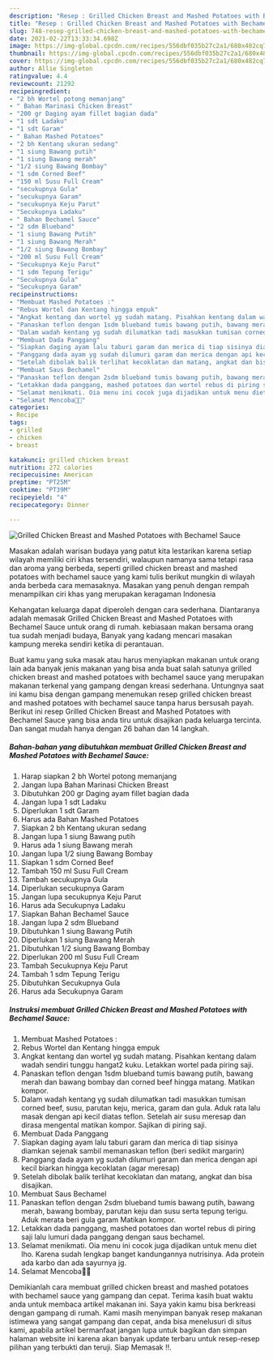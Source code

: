 ```yaml
---
description: "Resep : Grilled Chicken Breast and Mashed Potatoes with Bechamel Sauce teraktual"
title: "Resep : Grilled Chicken Breast and Mashed Potatoes with Bechamel Sauce teraktual"
slug: 748-resep-grilled-chicken-breast-and-mashed-potatoes-with-bechamel-sauce-teraktual
date: 2021-02-22T13:33:34.698Z
image: https://img-global.cpcdn.com/recipes/556dbf035b27c2a1/680x482cq70/grilled-chicken-breast-and-mashed-potatoes-with-bechamel-sauce-foto-resep-utama.jpg
thumbnail: https://img-global.cpcdn.com/recipes/556dbf035b27c2a1/680x482cq70/grilled-chicken-breast-and-mashed-potatoes-with-bechamel-sauce-foto-resep-utama.jpg
cover: https://img-global.cpcdn.com/recipes/556dbf035b27c2a1/680x482cq70/grilled-chicken-breast-and-mashed-potatoes-with-bechamel-sauce-foto-resep-utama.jpg
author: Allie Singleton
ratingvalue: 4.4
reviewcount: 21292
recipeingredient:
- "2 bh Wortel potong memanjang"
- " Bahan Marinasi Chicken Breast"
- "200 gr Daging ayam fillet bagian dada"
- "1 sdt Ladaku"
- "1 sdt Garam"
- " Bahan Mashed Potatoes"
- "2 bh Kentang ukuran sedang"
- "1 siung Bawang putih"
- "1 siung Bawang merah"
- "1/2 siung Bawang Bombay"
- "1 sdm Corned Beef"
- "150 ml Susu Full Cream"
- "secukupnya Gula"
- "secukupnya Garam"
- "secukupnya Keju Parut"
- "Secukupnya Ladaku"
- " Bahan Bechamel Sauce"
- "2 sdm Blueband"
- "1 siung Bawang Putih"
- "1 siung Bawang Merah"
- "1/2 siung Bawang Bombay"
- "200 ml Susu Full Cream"
- "Secukupnya Keju Parut"
- "1 sdm Tepung Terigu"
- "Secukupnya Gula"
- "Secukupnya Garam"
recipeinstructions:
- "Membuat Mashed Potatoes :"
- "Rebus Wortel dan Kentang hingga empuk"
- "Angkat kentang dan wortel yg sudah matang. Pisahkan kentang dalam wadah sendiri tunggu hangat2 kuku. Letakkan wortel pada piring saji."
- "Panaskan teflon dengan 1sdm blueband tumis bawang putih, bawang merah dan bawang bombay dan corned beef hingga matang. Matikan kompor."
- "Dalam wadah kentang yg sudah dilumatkan tadi masukkan tumisan corned beef, susu, parutan keju, merica, garam dan gula. Aduk rata lalu masak dengan api kecil diatas teflon. Setelah air susu meresap dan dirasa mengental matikan kompor. Sajikan di piring saji."
- "Membuat Dada Panggang"
- "Siapkan daging ayam lalu taburi garam dan merica di tiap sisinya diamkan sejenak sambil memanaskan teflon (beri sedikit margarin)"
- "Panggang dada ayam yg sudah dilumuri garam dan merica dengan api kecil biarkan hingga kecoklatan (agar meresap)"
- "Setelah dibolak balik terlihat kecoklatan dan matang, angkat dan bisa disajikan."
- "Membuat Saus Bechamel"
- "Panaskan teflon dengan 2sdm blueband tumis bawang putih, bawang merah, bawang bombay, parutan keju dan susu serta tepung terigu. Aduk merata beri gula garam Matikan kompor."
- "Letakkan dada panggang, mashed potatoes dan wortel rebus di piring saji lalu lumuri dada panggang dengan saus bechamel."
- "Selamat menikmati. Oia menu ini cocok juga dijadikan untuk menu diet lho. Karena sudah lengkap banget kandungannya nutrisinya. Ada protein ada karbo dan ada sayurnya jg."
- "Selamat Mencoba🥰🙏"
categories:
- Recipe
tags:
- grilled
- chicken
- breast

katakunci: grilled chicken breast 
nutrition: 272 calories
recipecuisine: American
preptime: "PT25M"
cooktime: "PT39M"
recipeyield: "4"
recipecategory: Dinner

---
```



![Grilled Chicken Breast and Mashed Potatoes with Bechamel Sauce](https://img-global.cpcdn.com/recipes/556dbf035b27c2a1/680x482cq70/grilled-chicken-breast-and-mashed-potatoes-with-bechamel-sauce-foto-resep-utama.jpg)

Masakan adalah warisan budaya yang patut kita lestarikan karena setiap wilayah memiliki ciri khas tersendiri, walaupun namanya sama tetapi rasa dan aroma yang berbeda, seperti grilled chicken breast and mashed potatoes with bechamel sauce yang kami tulis berikut mungkin di wilayah anda berbeda cara memasaknya. Masakan yang penuh dengan rempah menampilkan ciri khas yang merupakan keragaman Indonesia



Kehangatan keluarga dapat diperoleh dengan cara sederhana. Diantaranya adalah memasak Grilled Chicken Breast and Mashed Potatoes with Bechamel Sauce untuk orang di rumah. kebiasaan makan bersama orang tua sudah menjadi budaya, Banyak yang kadang mencari masakan kampung mereka sendiri ketika di perantauan.

Buat kamu yang suka masak atau harus menyiapkan makanan untuk orang lain ada banyak jenis makanan yang bisa anda buat salah satunya grilled chicken breast and mashed potatoes with bechamel sauce yang merupakan makanan terkenal yang gampang dengan kreasi sederhana. Untungnya saat ini kamu bisa dengan gampang menemukan resep grilled chicken breast and mashed potatoes with bechamel sauce tanpa harus bersusah payah.
Berikut ini resep Grilled Chicken Breast and Mashed Potatoes with Bechamel Sauce yang bisa anda tiru untuk disajikan pada keluarga tercinta. Dan sangat mudah hanya dengan 26 bahan dan 14 langkah.


<!--inarticleads1-->

##### Bahan-bahan yang dibutuhkan membuat Grilled Chicken Breast and Mashed Potatoes with Bechamel Sauce:

1. Harap siapkan 2 bh Wortel potong memanjang
1. Jangan lupa  Bahan Marinasi Chicken Breast
1. Dibutuhkan 200 gr Daging ayam fillet bagian dada
1. Jangan lupa 1 sdt Ladaku
1. Diperlukan 1 sdt Garam
1. Harus ada  Bahan Mashed Potatoes
1. Siapkan 2 bh Kentang ukuran sedang
1. Jangan lupa 1 siung Bawang putih
1. Harus ada 1 siung Bawang merah
1. Jangan lupa 1/2 siung Bawang Bombay
1. Siapkan 1 sdm Corned Beef
1. Tambah 150 ml Susu Full Cream
1. Tambah secukupnya Gula
1. Diperlukan secukupnya Garam
1. Jangan lupa secukupnya Keju Parut
1. Harus ada Secukupnya Ladaku
1. Siapkan  Bahan Bechamel Sauce
1. Jangan lupa 2 sdm Blueband
1. Dibutuhkan 1 siung Bawang Putih
1. Diperlukan 1 siung Bawang Merah
1. Dibutuhkan 1/2 siung Bawang Bombay
1. Diperlukan 200 ml Susu Full Cream
1. Tambah Secukupnya Keju Parut
1. Tambah 1 sdm Tepung Terigu
1. Dibutuhkan Secukupnya Gula
1. Harus ada Secukupnya Garam




<!--inarticleads2-->

##### Instruksi membuat  Grilled Chicken Breast and Mashed Potatoes with Bechamel Sauce:

1. Membuat Mashed Potatoes :
1. Rebus Wortel dan Kentang hingga empuk
1. Angkat kentang dan wortel yg sudah matang. Pisahkan kentang dalam wadah sendiri tunggu hangat2 kuku. Letakkan wortel pada piring saji.
1. Panaskan teflon dengan 1sdm blueband tumis bawang putih, bawang merah dan bawang bombay dan corned beef hingga matang. Matikan kompor.
1. Dalam wadah kentang yg sudah dilumatkan tadi masukkan tumisan corned beef, susu, parutan keju, merica, garam dan gula. Aduk rata lalu masak dengan api kecil diatas teflon. Setelah air susu meresap dan dirasa mengental matikan kompor. Sajikan di piring saji.
1. Membuat Dada Panggang
1. Siapkan daging ayam lalu taburi garam dan merica di tiap sisinya diamkan sejenak sambil memanaskan teflon (beri sedikit margarin)
1. Panggang dada ayam yg sudah dilumuri garam dan merica dengan api kecil biarkan hingga kecoklatan (agar meresap)
1. Setelah dibolak balik terlihat kecoklatan dan matang, angkat dan bisa disajikan.
1. Membuat Saus Bechamel
1. Panaskan teflon dengan 2sdm blueband tumis bawang putih, bawang merah, bawang bombay, parutan keju dan susu serta tepung terigu. Aduk merata beri gula garam Matikan kompor.
1. Letakkan dada panggang, mashed potatoes dan wortel rebus di piring saji lalu lumuri dada panggang dengan saus bechamel.
1. Selamat menikmati. Oia menu ini cocok juga dijadikan untuk menu diet lho. Karena sudah lengkap banget kandungannya nutrisinya. Ada protein ada karbo dan ada sayurnya jg.
1. Selamat Mencoba🥰🙏




Demikianlah cara membuat grilled chicken breast and mashed potatoes with bechamel sauce yang gampang dan cepat. Terima kasih buat waktu anda untuk membaca artikel makanan ini. Saya yakin kamu bisa berkreasi dengan gampang di rumah. Kami masih menyimpan banyak resep makanan istimewa yang sangat gampang dan cepat, anda bisa menelusuri di situs kami, apabila artikel bermanfaat jangan lupa untuk bagikan dan simpan halaman website ini karena akan banyak update terbaru untuk resep-resep pilihan yang terbukti dan teruji. Siap Memasak !!. 
